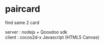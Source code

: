 # paircard
find same 2 card 


server : nodejs + Qooxdoo sdk  
client : cocos2d-x Javascript (HTML5 Canvas)

